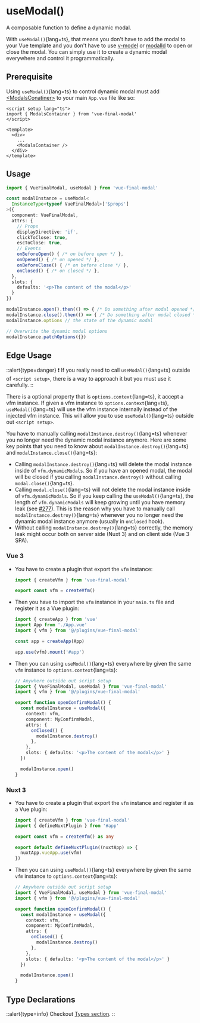 # useModal()

A composable function to define a dynamic modal.

With `useModal()`{lang=ts}, that means you don't have to add the modal to your Vue template and you don't have to use [v-model](/guide/basics/concepts#with-v-model) or [modalId](/guide/basics/concepts#with-modalid) to open or close the modal. You can simply use it to create a dynamic modal everywhere and control it programmatically.

## Prerequisite

Using `useModal()`{lang=ts} to control dynamic modal must add [\<ModalsConatiner>](/api/components/modals-container) to your main `App.vue` file like so: 

```vue [App.vue]
<script setup lang="ts">
import { ModalsContainer } from 'vue-final-modal'
</script>

<template>
  <div>
    ...
    <ModalsContainer />
  </div>
</template>
```

## Usage

```ts
import { VueFinalModal, useModal } from 'vue-final-modal'

const modalInstance = useModal<
  InstanceType<typeof VueFinalModal>['$props']
>({
  component: VueFinalModal,
  attrs: {
    // Props
    displayDirective: 'if',
    clickToClose: true,
    escToClose: true,
    // Events
    onBeforeOpen() { /* on before open */ },
    onOpened() { /* on opened */ },
    onBeforeClose() { /* on before close */ },
    onClosed() { /* on closed */ },
  },
  slots: {
    defaults: '<p>The content of the modal</p>'
  }
})

modalInstance.open().then(() => { /* Do something after modal opened */ })
modalInstance.close().then(() => { /* Do something after modal closed */ })
modalInstance.options // the state of the dynamic modal

// Overwrite the dynamic modal options
modalInstance.patchOptions({})
```

## Edge Usage

::alert{type=danger}
❗️ If you really need to call `useModal()`{lang=ts} outside of `<script setup>`, there is a way to approach it but you must use it carefully.
::

There is a optional property that is `options.context`{lang=ts}, it accept a vfm instance. If given a vfm instance to `options.context`{lang=ts}, `useModal()`{lang=ts} will use the vfm instance internally instead of the injected vfm instance. This will allow you to use `useModal()`{lang=ts} outside out `<script setup>`.

You have to manually calling `modalInstance.destroy()`{lang=ts} whenever you no longer need the dynamic modal instance anymore. Here are some key points that you need to know about `modalInstance.destroy()`{lang=ts} and `modalInstance.close()`{lang=ts}:

- Calling `modalInstance.destroy()`{lang=ts} will delete the modal instance inside of `vfm.dynamicModals`. So if you have an opened modal, the modal will be closed if you calling `modalInstance.destroy()` without calling `modal.close()`{lang=ts}.
- Calling `modal.close()`{lang=ts} will not delete the modal instance inside of `vfm.dynamicModals`. So if you keep calling the `useModal()`{lang=ts}, the length of `vfm.dynamicModals` will keep growing until you have memory leak (see [#277](https://github.com/vue-final/vue-final-modal/issues/277)). This is the reason why you have to manually call `modalInstance.destroy()`{lang=ts} whenever you no longer need the dynamic modal instance anymore (usually in `onClosed` hook).
- Without calling `modalInstance.destroy()`{lang=ts} correctly, the memory leak might occur both on server side (Nuxt 3) and on client side (Vue 3 SPA).

### Vue 3

- You have to create a plugin that export the `vfm` instance:
  ```ts [@/plugins/vue-final-modal.ts]
  import { createVfm } from 'vue-final-modal'

  export const vfm = createVfm()
  ```
- Then you have to import the `vfm` instance in your `main.ts` file and register it as a Vue plugin:
  ```ts [main.ts]
  import { createApp } from 'vue'
  import App from './App.vue'
  import { vfm } from '@/plugins/vue-final-modal'

  const app = createApp(App)

  app.use(vfm).mount('#app')
  ```
- Then you can using `useModal()`{lang=ts} everywhere by given the same `vfm` instance to `options.context`{lang=ts}:
  ```ts
  // Anywhere outside out script setup
  import { VueFinalModal, useModal } from 'vue-final-modal'
  import { vfm } from '@/plugins/vue-final-modal'

  export function openConfirmModal() {
    const modalInstance = useModal({
      context: vfm,
      component: MyConfirmModal,
      attrs: {
        onClosed() {
          modalInstance.destroy()
        },
      },
      slots: { defaults: '<p>The content of the modal</p>' }
    })

    modalInstance.open()
  }
  ```

### Nuxt 3

- You have to create a plugin that export the `vfm` instance and register it as a Vue plugin:
  ```ts [@/plugins/vue-final-modal.ts]
  import { createVfm } from 'vue-final-modal'
  import { defineNuxtPlugin } from '#app'

  export const vfm = createVfm() as any

  export default defineNuxtPlugin((nuxtApp) => {
    nuxtApp.vueApp.use(vfm)
  })
  ```
- Then you can using `useModal()`{lang=ts} everywhere by given the same `vfm` instance to `options.context`{lang=ts}:
  ```ts
  // Anywhere outside out script setup
  import { VueFinalModal, useModal } from 'vue-final-modal'
  import { vfm } from '@/plugins/vue-final-modal'

  export function openConfirmModal() {
    const modalInstance = useModal({
      context: vfm,
      component: MyConfirmModal,
      attrs: {
        onClosed() {
          modalInstance.destroy()
        },
      },
      slots: { defaults: '<p>The content of the modal</p>' }
    })

    modalInstance.open()
  }
  ```

## Type Declarations

::alert{type=info}
Checkout [Types section](/get-started/guide/types).
::
